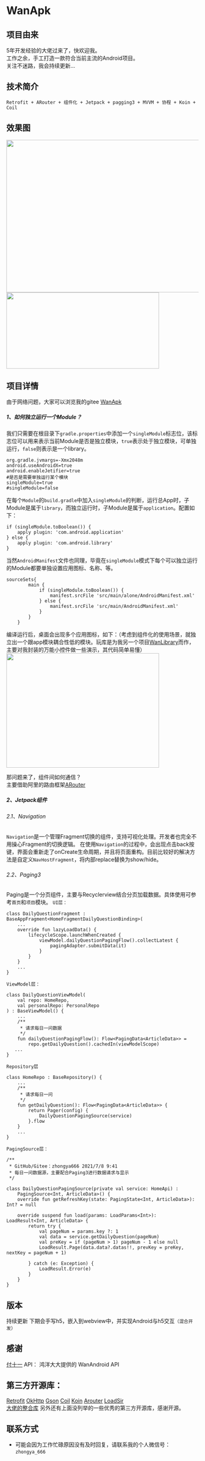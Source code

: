 # WanApk

## 项目由来
5年开发经验的大佬过来了，快欢迎我。<br>
工作之余，手工打造一款符合当前主流的Android项目。<br>
关注不迷路，我会持续更新...<br>

## 技术简介
`Retrofit + ARouter + 组件化 + Jetpack + pagging3 + MVVM + 协程 + Koin + Coil`<br>

## 效果图
<img src="https://github.com/zhongya666/WanApk/raw/master/preview/1.jpg" width="1200" height="400"/>
<img src="https://gitee.com/zhongya666/WanApk/raw/master/preview/4.png" width="400" height="200"/>

## 项目详情
由于网络问题，大家可以浏览我的gitee
[WanApk](https://gitee.com/zhongya666/WanApk.git)
##### 1、如何独立运行一个Module？
我们只需要在根目录下`gradle.properties`中添加一个`singleModule`标志位，该标志位可以用来表示当前Module是否是独立模块，`true`表示处于独立模块，可单独运行，`false`则表示是一个library。
```
org.gradle.jvmargs=-Xmx2048m
android.useAndroidX=true
android.enableJetifier=true
#是否是需要单独运行某个模块
singleModule=true
#singleModule=false
```

在每个`Module`的`build.gradle`中加入`singleModule`的判断，运行总App时，子Module是属于`library`，而独立运行时，子Module是属于`application`。配置如下：
```
if (singleModule.toBoolean()) {
    apply plugin: 'com.android.application'
} else {
    apply plugin: 'com.android.library'
}
```
当然`AndroidManifest`文件也同理，毕竟在`singleModule`模式下每个可以独立运行的Module都要单独设置应用图标、名称、<intent-filter>等。
```
sourceSets{
        main {
            if (singleModule.toBoolean()) {
                manifest.srcFile 'src/main/alone/AndroidManifest.xml'
            } else {
                manifest.srcFile 'src/main/AndroidManifest.xml'
            }
        }
    }
```
编译运行后，桌面会出现多个应用图标，如下：（考虑到组件化的使用场景，就独立出一个跟app模块耦合性低的模块。玩库是为我另一个项目[WanLibrary](https://gitee.com/zhongya666/WanLibrary.git)而作，主要对我封装的万能小控件做一些演示，其代码简单易懂）
<img src="https://github.com/zhongya666/WanApk/raw/master/preview/5.jpg" width="400" height="300"/><br>

那问题来了，组件间如何通信？<br>
主要借助阿里的路由框架[ARouter](https://github.com/alibaba/ARouter)

##### 2、Jetpack组件
###### 2.1、Navigation
`Navigation`是一个管理Fragment切换的组件，支持可视化处理。开发者也完全不用操心Fragment的切换逻辑。
在使用`Navigation`的过程中，会出现点击back按键，界面会重新走了onCreate生命周期，并且将页面重构。目前比较好的解决方法是自定义`NavHostFragment`，将内部replace替换为show/hide。

###### 2.2、Paging3
Paging是一个分页组件，主要与Recyclerview结合分页加载数据。具体使用可参考`首页`和`项目`模块。
`UI层：`
```
class DailyQuestionFragment : BaseAppFragment<HomeFragmentDailyQuestionBinding>(
    ...
    override fun lazyLoadData() {
        lifecycleScope.launchWhenCreated {
            viewModel.dailyQuestionPagingFlow().collectLatest {
                pagingAdapter.submitData(it)
            }
        }
    }
    ...
}
```
`ViewModel层：`
```
class DailyQuestionViewModel(
    val repo: HomeRepo,
    val personalRepo: PersonalRepo
) : BaseViewModel() {
    ...
    /**
     * 请求每日一问数据
     */
    fun dailyQuestionPagingFlow(): Flow<PagingData<ArticleData>> =
        repo.getDailyQuestion().cachedIn(viewModelScope)
   ...
}
```
`Repository层`
```
class HomeRepo : BaseRepository() {
    ...
    /**
     * 请求每日一问
     */
    fun getDailyQuestion(): Flow<PagingData<ArticleData>> {
        return Pager(config) {
            DailyQuestionPagingSource(service)
        }.flow
    }
    ...
}
```
`PagingSource层：`
```
/**
 * GitHub/Gitee：zhongya666 2021/7/8 9:41
 * 每日一问数据源，主要配合Paging3进行数据请求与显示
 */

class DailyQuestionPagingSource(private val service: HomeApi) :
    PagingSource<Int, ArticleData>() {
    override fun getRefreshKey(state: PagingState<Int, ArticleData>): Int? = null

    override suspend fun load(params: LoadParams<Int>): LoadResult<Int, ArticleData> {
        return try {
            val pageNum = params.key ?: 1
            val data = service.getDailyQuestion(pageNum)
            val preKey = if (pageNum > 1) pageNum - 1 else null
            LoadResult.Page(data.data?.datas!!, prevKey = preKey, nextKey = pageNum + 1)

        } catch (e: Exception) {
            LoadResult.Error(e)
        }
    }
}
```
## 版本
持续更新
下期会手写h5，嵌入到webview中，并实现Android与h5交互`（混合开发）`

## 感谢
[付十一](https://juejin.cn/post/6965464707314860040)
API： 鸿洋大大提供的 WanAndroid API

## 第三方开源库：
[Retrofit](https://github.com/square/retrofit)
[OkHttp](https://github.com/square/okhttp)
[Gson](https://github.com/google/gson)
[Coil](https://github.com/coil-kt/coil)
[Koin](https://github.com/InsertKoinIO/koin)
[Arouter](https://github.com/alibaba/ARouter)
[LoadSir](https://github.com/KingJA/LoadSir) <br>
[大佬的整合库](https://gitee.com/zhongya666/WanLibrary.git)
另外还有上面没列举的一些优秀的第三方开源库，感谢开源。

## 联系方式
 * 可能会因为工作忙碌原因没有及时回复，请联系我的个人微信号：`zhongya_666`